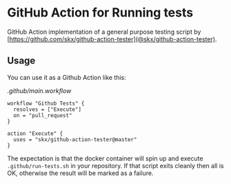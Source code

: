 # GitHub Action for Running tests

GitHub Action implementation of a general purpose testing script by [https://github.com/skx/github-action-tester](@skx/github-action-tester).

## Usage

You can use it as a Github Action like this:

_.github/main.workflow_
```
workflow "Github Tests" {
  resolves = ["Execute"]
  on = "pull_request"
}

action "Execute" {
  uses = "skx/github-action-tester@master"
}

```

The expectation is that the docker container will spin up and execute `.github/run-tests.sh` in your repository.  If that script exits cleanly then all is OK, otherwise the result will be marked as a failure.
